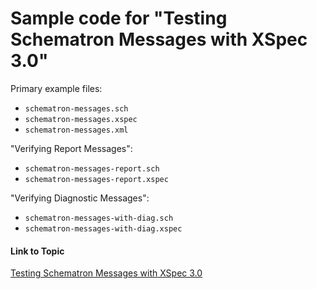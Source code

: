 # Sample code for "Testing Schematron Messages with XSpec 3.0"

Primary example files:

* `schematron-messages.sch`
* `schematron-messages.xspec`
* `schematron-messages.xml`

"Verifying Report Messages":

* `schematron-messages-report.sch`
* `schematron-messages-report.xspec`

"Verifying Diagnostic Messages":

* `schematron-messages-with-diag.sch`
* `schematron-messages-with-diag.xspec`

#### Link to Topic
[Testing Schematron Messages with XSpec 3.0](https://medium.com/@xspectacles/testing-schematron-messages-with-xspec-3-0-1adc9be69a4d)
